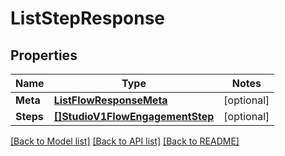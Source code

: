 # ListStepResponse

## Properties
Name | Type | Notes
------------ | ------------- | -------------
**Meta** | [**ListFlowResponseMeta**](ListFlowResponse_meta.md) | [optional] 
**Steps** | [**[]StudioV1FlowEngagementStep**](studio.v1.flow.engagement.step.md) | [optional] 

[[Back to Model list]](../README.md#documentation-for-models) [[Back to API list]](../README.md#documentation-for-api-endpoints) [[Back to README]](../README.md)


